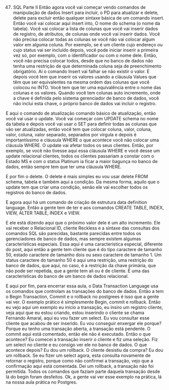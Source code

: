 47. SQL Parte II
Então agora você vai começar vendo comandos de manipulação de dados Insert para incluir, o PD para atualizar e delete, delete para excluir então qualquer sintaxe básica de um comando insert.
Então você vai colocar aqui insert into, O nome do schema (o nome da tabela).
Você vai colocar a lista de colunas que você vai inserir dados de registro, de atributos, de colunas onde você vai inserir dados. Você não precisa colocar todas as colunas se você não vai colocar algum valor em alguma coluna. Por exemplo, se é um cliente cujo endereço ou cujo status vai ser incluído depois, você pode iniciar inserir a primeira vez só, por exemplo, com o identificador ou com o nome dele. Então, você não precisa colocar todos, desde que no banco de dados não tenha uma restrição de que determinada coluna seja de preenchimento obrigatório.
Aí o comando Insert vai falhar se não existir o valor.
E depois você tem que inserir os valores usando a cláusula Values que têm que ser equivalentes na mesma ordem das colunas que você colocou no INTO.
Você tem que ter uma equivalência entre o nome das colunas e os valores.
Quando você tem colunas auto incremento, onde a chave é definida pelo sistema gerenciador de banco de dados, você não inclui esta chave, o próprio banco de dados vai incluir o registro.

E aqui o comando de atualização comando básico de atualização, então você vai usar o update.
Você vai começar com UPDATE schema no nome da tabela e depois você vai usar o SET para definir todas as colunas que vão ser atualizadas, então você tem que colocar coluna, valor, coluna, valor, coluna, valor separado, separados por virgula e depois é importantíssimo e cláusula WHERE o que acontece você não colocar uma cláusula WHERE. O update vai afetar todos os seus clientes.
Então, por exemplo, se você não tivesse aqui essa cláusula WHERE e você desse um update relacional clientes, todos os clientes passariam a constar com o Estado MS e com o status Platinum ia ficar a maior bagunça no banco de dados, então sempre tem que ter uma cláusula WHERE.

E por fim o delete.
O delete é mais simples eu vou usar delete FROM schema, tabela e também aqui a condição. Da mesma forma, aquilo que o update tem que criar uma condição, senão ele vai escolher todos os registros do banco de dados.

E agora aqui há um comando de criação de estrutura data definition language.
Então a gente tem de ter e aos comandos CREATE TABLE, INDEX, VIEW, ALTER TABLE, INDEX e VIEW.

E ele está dizendo aqui que o próximo valor dele é um alto incremento.
Ele vai receber o Relacional ID, cliente Reckless e a sintaxe das consultas dos comandos SQL são parecidas, bastante parecidas entre todos os gerenciadores de banco de dados, mas sempre existem algumas características especiais.
Essa aqui é uma característica especial, diferente do post, aqui então a gente tem cliente que é do tipo caractere de tamanho 50, estado caractere de tamanho dois ou sexo caractere de tamanho 1. Um status caractere do tamanho 50 é aqui uma restrição, uma restrição do banco de dados, que aqui, no caso, é a restrição da chave primária, que não pode ser repetida, que a gente tem ali ou é de cliente. É uma das características do banco de um banco de dados relacional.

E aqui por fim, para encerrar essa aula, o Data Transaction Language usa os comandos que controlam as transações do banco de dados.
Então a tem o Begin Transaction, Commit e o rollback no postgrees é isso que a gente vai ver.
O exemplo prático é simplesmente Begin, commit e rollback.
Então eu vejo aqui um exemplo eu inicio a transação, eu insiro um registro cliente, veja aqui que eu estou criando, estou inserindo o cliente se chama Fernando Amaral, aqui eu vou fazer um select. Eu vou consultar esse cliente que acabou de ser inserido.
Eu vou conseguir enxergar ele porque? Porque eu tenho uma transação aberta,  a transação está pendente. O commit aqui está comentado, então ele não é executado. Então o que acontece? Eu comecei a transação inserir o cliente e fiz uma seleção. Fiz um select no cliente e eu consigo ver ele no banco de dados.
O que acontece depois? Eu dou um rollback.
O cliente desistiu da compra? Eu dou um rollback.
Se eu fizer um select agora, esta consulta novamente de retornar o registro, porque como não confirmei a transação, vejo que a confirmação aqui está comentada.
Dei um rollback, a transação não foi permitida. Todos os comandos que faziam parte daquela transação desde lá do begin foram desfeitos. Ok, a gente vai ver esse exemplo na prática, lá na nossa aula prática no Postgres.